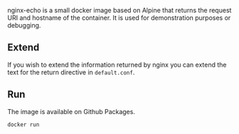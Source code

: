 nginx-echo is a small docker image based on Alpine that returns the request URI
and hostname of the container. It is used for demonstration purposes or
debugging.

## Extend

If you wish to extend the information returned by nginx you can extend the text
for the return directive in `default.conf`.

## Run

The image is available on Github Packages.

```shell
docker run 
```
